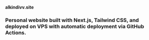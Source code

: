 **alkindivv.site**

### Personal website built with Next.js, Tailwind CSS, and deployed on VPS with automatic deployment via GitHub Actions.

